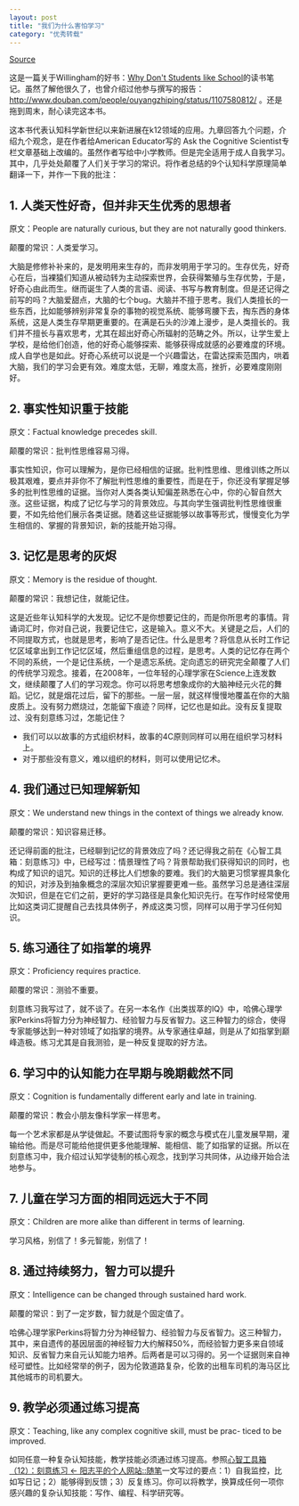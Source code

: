 ```yaml
---
layout: post
title: "我们为什么害怕学习"
category: "优秀转载"
---
```


[Source](http://www.yangzhiping.com/psy/why-do-not-students-like-school.html "Permalink to 我们为什么害怕学习？ ← 阳志平的个人网站::随笔")


这是一篇关于Willingham的好书：[Why Don't Students like School][1]的读书笔记。虽然了解他很久了，也曾介绍过他参与撰写的报告：http://www.douban.com/people/ouyangzhiping/status/1107580812/ 。还是拖到周末，耐心读完这本书。

这本书代表认知科学新世纪以来新进展在k12领域的应用。九章回答九个问题，介绍九个观念，是在作者给American Educator写的 Ask the Cognitive Scientist专栏文章基础上改编的。虽然作者写给中小学教师。但是完全适用于成人自我学习。其中，几乎处处颠覆了人们关于学习的常识。将作者总结的9个认知科学原理简单翻译一下，并作一下我的批注：

## 1\. 人类天性好奇，但并非天生优秀的思想者

原文：People are naturally curious, but they are not naturally good thinkers.

颠覆的常识：人类爱学习。

大脑是修修补补来的，是发明用来生存的，而非发明用于学习的。生存优先，好奇心在后，当裸猿们知道从被动转为主动探索世界，会获得繁殖与生存优势，于是，好奇心由此而生。继而诞生了人类的言语、阅读、书写与教育制度。但是还记得之前写的吗？大脑爱甜点，大脑的七个bug。大脑并不擅于思考。我们人类擅长的一些东西，比如能够辨别非常复杂的事物的视觉系统、能够弯腰下去，掏东西的身体系统，这是人类生存早期更重要的。在满是石头的沙滩上漫步，是人类擅长的。我们并不擅长与喜欢思考，尤其在超出好奇心所辐射的范畴之外。所以，让学生爱上学校，是给他们创造，他的好奇心能够探索、能够获得成就感的必要难度的环境。成人自学也是如此。好奇心系统可以说是一个兴趣雷达，在雷达探索范围内，哄着大脑，我们的学习会更有效。难度太低，无聊，难度太高，挫折，必要难度刚刚好。

## 2\. 事实性知识重于技能

原文：Factual knowledge precedes skill.

颠覆的常识：批判性思维容易习得。

事实性知识，你可以理解为，是你已经相信的证据。批判性思维、思维训练之所以极其艰难，要点并非你不了解批判性思维的重要性，而是在于，你还没有掌握足够多的批判性思维的证据。当你对人类各类认知偏差熟悉在心中，你的心智自然大涨。这些证据，构成了记忆与学习的背景效应。与其向学生强调批判性思维很重要，不如先给他们展示各类证据。随着这些证据能够以故事等形式，慢慢变化为学生相信的、掌握的背景知识，新的技能开始习得。

## 3\. 记忆是思考的灰烬

原文：Memory is the residue of thought.

颠覆的常识：我想记住，就能记住。

这是近些年认知科学的大发现。记忆不是你想要记住的，而是你所思考的事情。背诵词汇时，你对自己说，我要记住它，这是输入。意义不大。关键是之后，人们的不同提取方式，也就是思考，影响了是否记住。什么是思考？将信息从长时工作记忆区域拿出到工作记忆区域，然后重组信息的过程，是思考。人类的记忆存在两个不同的系统，一个是记住系统，一个是遗忘系统。定向遗忘的研究完全颠覆了人们的传统学习观念。接着，在2008年，一位年轻的心理学家在Science上连发数文，继续颠覆了人们的学习观念。你可以将思考想象成你的大脑神经元火花的舞蹈。记忆，就是烟花过后，留下的那些。一层一层，就这样慢慢地覆盖在你的大脑皮质上。没有努力燃烧过，怎能留下痕迹？同样，记忆也是如此。没有反复提取过、没有刻意练习过，怎能记住？

  * 我们可以以故事的方式组织材料，故事的4C原则同样可以用在组织学习材料上。
  * 对于那些没有意义，难以组织的材料，则可以使用记忆术。

## 4\. 我们通过已知理解新知

原文：We understand new things in the context of things we already know.

颠覆的常识：知识容易迁移。

还记得前面的批注，已经聊到记忆的背景效应了吗？还记得我之前在《心智工具箱：刻意练习》中，已经写过：情景理性了吗？背景帮助我们获得知识的同时，也构成了知识的诅咒。知识的迁移比人们想象的要难。我们的大脑更习惯掌握具象化的知识，对涉及到抽象概念的深层次知识掌握要更难一些。虽然学习总是通往深层次知识，但是在它们之前，更好的学习路径是具象化知识先行。在写作时经常使用比如这类词汇提醒自己去找具体例子，养成这类习惯，同样可以用于学习任何知识。

## 5\. 练习通往了如指掌的境界

原文：Proficiency requires practice.

颠覆的常识：测验不重要。

刻意练习我写过了，就不谈了。在另一本名作《出类拔萃的IQ》中，哈佛心理学家Perkins将智力分为神经智力、经验智力与反省智力。这三种智力的综合，使得专家能够达到一种对领域了如指掌的境界。从专家通往卓越，则是从了如指掌到巅峰造极。练习尤其是自我测验，是一种反复提取的好方法。

## 6\. 学习中的认知能力在早期与晚期截然不同

原文：Cognition is fundamentally different early and late in training.

颠覆的常识：教会小朋友像科学家一样思考。

每一个艺术家都是从学徒做起。不要试图将专家的概念与模式在儿童发展早期，灌输给他。而是尽可能给他提供更多他能理解、能相信、能了如指掌的证据。所以在刻意练习中，我介绍过认知学徒制的核心观念，找到学习共同体，从边缘开始合法地参与。

## 7\. 儿童在学习方面的相同远远大于不同

原文：Children are more alike than different in terms of learning.

学习风格，别信了！多元智能，别信了！

## 8\. 通过持续努力，智力可以提升

原文：Intelligence can be changed through sustained hard work.

颠覆的常识：到了一定岁数，智力就是个固定值了。

哈佛心理学家Perkins将智力分为神经智力、经验智力与反省智力。这三种智力，其中，来自遗传的基因层面的神经智力大约解释50%，而经验智力更多来自领域知识、反省智力来自元认知能力培养。后两者是可以习得的。另一个证据则来自神经可塑性。比如经常举的例子，因为伦敦道路复杂，伦敦的出租车司机的海马区比其他城市的司机要大。

## 9\. 教学必须通过练习提高

原文：Teaching, like any complex cognitive skill, must be prac- ticed to be improved.

如同任意一种复杂认知技能，教学技能必须通过练习提高。参照[心智工具箱（12）：刻意练习 ← 阳志平的个人网站::随笔][2]一文写过的要点：1）自我监控，比如写日记；2）能够得到反馈；3）反复练习。你可以将教学，换算成任何一项你感兴趣的复杂认知技能：写作、编程、科学研究等。


   [1]: http://book.douban.com/subject/4796828/
   [2]: http://www.yangzhiping.com/psy/Deliberate-Practice.html
   [3]: http://creativecommons.org/licenses/by-nc-nd/3.0/
  
